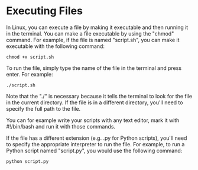 # Executing Files

In Linux, you can execute a file by making it executable and then running it in the terminal.
You can make a file executable by using the "chmod" command. For example, if the file is named "script.sh", you can make it executable with the following command:

```shell
chmod +x script.sh
```

To run the file, simply type the name of the file in the terminal and press enter. For example:

```shell
./script.sh
```

Note that the "./" is necessary because it tells the terminal to look for the file in the current directory. If the file is in a different directory, you'll need to specify the full path to the file.

You can for example write your scripts with any text editor, mark it with #!/bin/bash and run it with those commands.


If the file has a different extension (e.g. .py for Python scripts), you'll need to specify the appropriate interpreter to run the file. For example, to run a Python script named "script.py", you would use the following command:

```shell
python script.py
```
